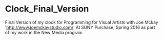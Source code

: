# Clock_Final_Version
Final Version of my clock for Programming for Visual Artists with Joe Mckay 'http://www.joemckaystudio.com/' 
At SUNY Purchase, Spring 2016 as part of my work in the New Media program
